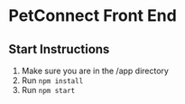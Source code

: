 # PetConnect Front End

## Start Instructions
1. Make sure you are in the /app directory
2. Run `npm install`
3. Run `npm start`